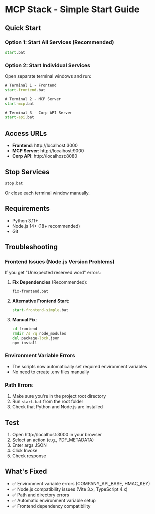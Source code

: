 # MCP Stack - Simple Start Guide

## Quick Start

### Option 1: Start All Services (Recommended)
```cmd
start.bat
```

### Option 2: Start Individual Services
Open separate terminal windows and run:

```cmd
# Terminal 1 - Frontend
start-frontend.bat

# Terminal 2 - MCP Server  
start-mcp.bat

# Terminal 3 - Corp API Server
start-api.bat
```

## Access URLs

- **Frontend**: http://localhost:3000
- **MCP Server**: http://localhost:9000  
- **Corp API**: http://localhost:8080

## Stop Services

```cmd
stop.bat
```

Or close each terminal window manually.

## Requirements

- Python 3.11+
- Node.js 14+ (18+ recommended)
- Git

## Troubleshooting

### Frontend Issues (Node.js Version Problems)
If you get "Unexpected reserved word" errors:

1. **Fix Dependencies** (Recommended):
   ```cmd
   fix-frontend.bat
   ```

2. **Alternative Frontend Start**:
   ```cmd
   start-frontend-simple.bat
   ```

3. **Manual Fix**:
   ```cmd
   cd frontend
   rmdir /s /q node_modules
   del package-lock.json
   npm install
   ```

### Environment Variable Errors
- The scripts now automatically set required environment variables
- No need to create .env files manually

### Path Errors
1. Make sure you're in the project root directory
2. Run `start.bat` from the root folder
3. Check that Python and Node.js are installed

## Test

1. Open http://localhost:3000 in your browser
2. Select an action (e.g., PDF_METADATA)
3. Enter args JSON
4. Click Invoke
5. Check response

## What's Fixed

- ✅ Environment variable errors (COMPANY_API_BASE, HMAC_KEY)
- ✅ Node.js compatibility issues (Vite 3.x, TypeScript 4.x)
- ✅ Path and directory errors
- ✅ Automatic environment variable setup
- ✅ Frontend dependency compatibility 